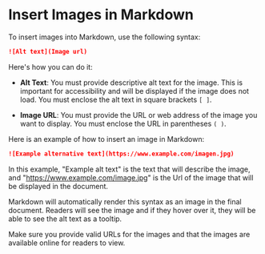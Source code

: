 # Insert Images in Markdown

To insert images into Markdown, use the following syntax:

```markdown
![Alt text](Image url)
```

Here's how you can do it:

- **Alt Text**: You must provide descriptive alt text for the image. This is important for accessibility and will be displayed if the image does not load. You must enclose the alt text in square brackets `[ ]`.

- **Image URL**: You must provide the URL or web address of the image you want to display. You must enclose the URL in parentheses `( )`.

Here is an example of how to insert an image in Markdown:

```markdown
![Example alternative text](https://www.example.com/imagen.jpg)
```

In this example, "Example alt text" is the text that will describe the image, and "https://www.example.com/image.jpg" is the Url of the image that will be displayed in the document.

Markdown will automatically render this syntax as an image in the final document. Readers will see the image and if they hover over it, they will be able to see the alt text as a tooltip.

Make sure you provide valid URLs for the images and that the images are available online for readers to view.
